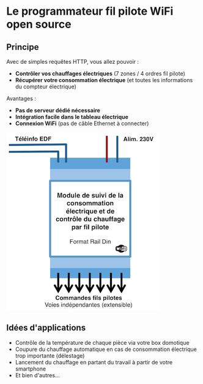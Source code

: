 Le programmateur fil pilote WiFi open source
============================================

Principe
--------
Avec de simples requêtes HTTP, vous allez pouvoir :
- **Contrôler vos chauffages électriques** (7 zones / 4 ordres fil pilote)
- **Récupérer votre consommation électrique** (et toutes les informations du compteur électrique)

Avantages :
- **Pas de serveur dédié nécessaire**
- **Intégration facile dans le tableau électrique**
- **Connexion WiFi** (pas de câble Ethernet à connecter)

![Alt text](/schema_principe_programmateur_rail_din.png)

Idées d'applications
--------------------
- Contrôle de la température de chaque pièce via votre box domotique
- Coupure du chauffage automatique en cas de consommation électrique trop importante (délestage)
- Lancement du chauffage en partant du travail à partir de votre smartphone
- Et bien d'autres...
